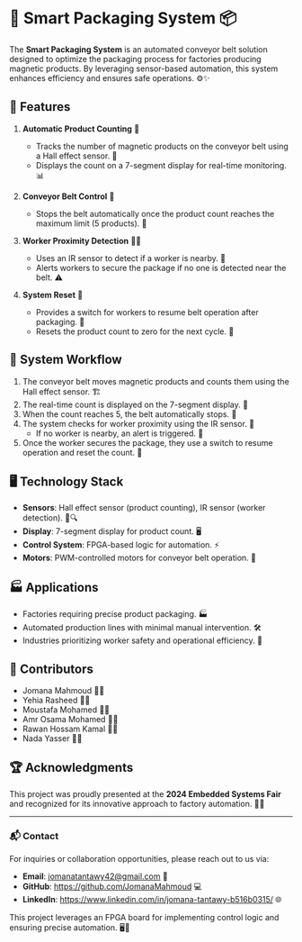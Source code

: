 # 🚀 **Smart Packaging System** 📦

The **Smart Packaging System** is an automated conveyor belt solution designed to optimize the packaging process for factories producing magnetic products. By leveraging sensor-based automation, this system enhances efficiency and ensures safe operations. ⚙️✨

## 🌟 Features

1. **Automatic Product Counting** 🔢
   - Tracks the number of magnetic products on the conveyor belt using a Hall effect sensor. 🧲
   - Displays the count on a 7-segment display for real-time monitoring. 📊

2. **Conveyor Belt Control** 🚂
   - Stops the belt automatically once the product count reaches the maximum limit (5 products). 🚫

3. **Worker Proximity Detection** 👷‍♂️
   - Uses an IR sensor to detect if a worker is nearby. 🤖
   - Alerts workers to secure the package if no one is detected near the belt. ⚠️

4. **System Reset** 🔄
   - Provides a switch for workers to resume belt operation after packaging. 🔄
   - Resets the product count to zero for the next cycle. 🔄

## 🔄 System Workflow

1. The conveyor belt moves magnetic products and counts them using the Hall effect sensor. 🏗️
2. The real-time count is displayed on the 7-segment display. 📱
3. When the count reaches 5, the belt automatically stops. 🛑
4. The system checks for worker proximity using the IR sensor. 📡
   - If no worker is nearby, an alert is triggered. 🔔
5. Once the worker secures the package, they use a switch to resume operation and reset the count. 🔄

## 🖥️ Technology Stack

- **Sensors**: Hall effect sensor (product counting), IR sensor (worker detection). 🧲🔍
- **Display**: 7-segment display for product count. 🖥️
- **Control System**: FPGA-based logic for automation. ⚡
- **Motors**: PWM-controlled motors for conveyor belt operation. 🔄

## 🏭 Applications

- Factories requiring precise product packaging. 🏭
- Automated production lines with minimal manual intervention. 🛠️
- Industries prioritizing worker safety and operational efficiency. 💼

## 🤝 Contributors

- Jomana Mahmoud 👩‍💻  
- Yehia Rasheed 👨‍💻  
- Moustafa Mohamed 👨‍💻  
- Amr Osama Mohamed 👨‍💻  
- Rawan Hossam Kamal 👩‍💻  
- Nada Yasser 👩‍💻  

## 🏆 Acknowledgments

This project was proudly presented at the **2024 Embedded Systems Fair** and recognized for its innovative approach to factory automation. 🏅🎉

---

### 📬 Contact

For inquiries or collaboration opportunities, please reach out to us via:

- **Email**: jomanatantawy42@gmail.com 📧  
- **GitHub**: https://github.com/JomanaMahmoud 💻  
- **LinkedIn**: https://www.linkedin.com/in/jomana-tantawy-b516b0315/ 🌐  

This project leverages an FPGA board for implementing control logic and ensuring precise automation. 🖥️🎯


